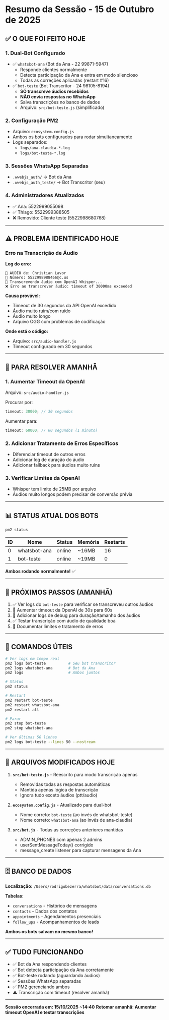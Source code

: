 # Resumo da Sessão - 15 de Outubro de 2025

## ✅ O QUE FOI FEITO HOJE

### 1. **Dual-Bot Configurado**

- ✅ `whatsbot-ana` (Bot da Ana - 22 99871-5947)
  - Responde clientes normalmente
  - Detecta participação da Ana e entra em modo silencioso
  - Todas as correções aplicadas (restart #16)
- ✅ `bot-teste` (Bot Transcritor - 24 98105-8194)
  - **SÓ transcreve áudios recebidos**
  - **NÃO envia respostas no WhatsApp**
  - Salva transcrições no banco de dados
  - Arquivo: `src/bot-teste.js` (simplificado)

### 2. **Configuração PM2**

- Arquivo: `ecosystem.config.js`
- Ambos os bots configurados para rodar simultaneamente
- Logs separados:
  - `logs/ana-claudia-*.log`
  - `logs/bot-teste-*.log`

### 3. **Sessões WhatsApp Separadas**

- `.wwebjs_auth/` → Bot da Ana
- `.wwebjs_auth_teste/` → Bot Transcritor (seu)

### 4. **Administradores Atualizados**

- ✅ Ana: 5522999055098
- ✅ Thiago: 5522999388505
- ❌ Removido: Cliente teste (5522998680768)

---

## ⚠️ PROBLEMA IDENTIFICADO HOJE

### Erro na Transcrição de Áudio

**Log do erro:**

```
📩 ÁUDIO de: Christian Lavor
📱 Número: 5522998988466@c.us
🔄 Transcrevendo áudio com OpenAI Whisper...
❌ Erro ao transcrever áudio: timeout of 30000ms exceeded
```

**Causa provável:**

- Timeout de 30 segundos da API OpenAI excedido
- Áudio muito ruim/com ruído
- Áudio muito longo
- Arquivo OGG com problemas de codificação

**Onde está o código:**

- Arquivo: `src/audio-handler.js`
- Timeout configurado em 30 segundos

---

## 🔧 PARA RESOLVER AMANHÃ

### 1. **Aumentar Timeout da OpenAI**

Arquivo: `src/audio-handler.js`

Procurar por:

```javascript
timeout: 30000; // 30 segundos
```

Aumentar para:

```javascript
timeout: 60000; // 60 segundos (1 minuto)
```

### 2. **Adicionar Tratamento de Erros Específicos**

- Diferenciar timeout de outros erros
- Adicionar log de duração do áudio
- Adicionar fallback para áudios muito ruins

### 3. **Verificar Limites da OpenAI**

- Whisper tem limite de 25MB por arquivo
- Áudios muito longos podem precisar de conversão prévia

---

## 📊 STATUS ATUAL DOS BOTS

```bash
pm2 status
```

| ID  | Nome         | Status | Memória | Restarts |
| --- | ------------ | ------ | ------- | -------- |
| 0   | whatsbot-ana | online | ~16MB   | 16       |
| 1   | bot-teste    | online | ~19MB   | 0        |

**Ambos rodando normalmente!** ✅

---

## 🎯 PRÓXIMOS PASSOS (AMANHÃ)

1. ✅ Ver logs do `bot-teste` para verificar se transcreveu outros áudios
2. 🔧 Aumentar timeout da OpenAI de 30s para 60s
3. 🔧 Adicionar logs de debug para duração/tamanho dos áudios
4. ✅ Testar transcrição com áudio de qualidade boa
5. 📝 Documentar limites e tratamento de erros

---

## 📝 COMANDOS ÚTEIS

```bash
# Ver logs em tempo real
pm2 logs bot-teste          # Seu bot transcritor
pm2 logs whatsbot-ana       # Bot da Ana
pm2 logs                    # Ambos juntos

# Status
pm2 status

# Restart
pm2 restart bot-teste
pm2 restart whatsbot-ana
pm2 restart all

# Parar
pm2 stop bot-teste
pm2 stop whatsbot-ana

# Ver últimas 50 linhas
pm2 logs bot-teste --lines 50 --nostream
```

---

## 📂 ARQUIVOS MODIFICADOS HOJE

1. **`src/bot-teste.js`** - Reescrito para modo transcrição apenas

   - Removidas todas as respostas automáticas
   - Mantida apenas lógica de transcrição
   - Ignora tudo exceto áudios (ptt/audio)

2. **`ecosystem.config.js`** - Atualizado para dual-bot

   - Nome correto: `bot-teste` (ao invés de whatsbot-teste)
   - Nome correto: `whatsbot-ana` (ao invés de ana-claudia)

3. **`src/bot.js`** - Todas as correções anteriores mantidas
   - ADMIN_PHONES com apenas 2 admins
   - userSentMessageToday() corrigido
   - message_create listener para capturar mensagens da Ana

---

## 🗄️ BANCO DE DADOS

**Localização:** `/Users/rodrigobezerra/whatsbot/data/conversations.db`

**Tabelas:**

- `conversations` - Histórico de mensagens
- `contacts` - Dados dos contatos
- `appointments` - Agendamentos presenciais
- `follow_ups` - Acompanhamentos de leads

**Ambos os bots salvam no mesmo banco!**

---

## ✅ TUDO FUNCIONANDO

- ✅ Bot da Ana respondendo clientes
- ✅ Bot detecta participação da Ana corretamente
- ✅ Bot-teste rodando (aguardando áudios)
- ✅ Sessões WhatsApp separadas
- ✅ PM2 gerenciando ambos
- ⚠️ Transcrição com timeout (resolver amanhã)

---

**Sessão encerrada em: 15/10/2025 ~14:40**
**Retomar amanhã: Aumentar timeout OpenAI e testar transcrições**
